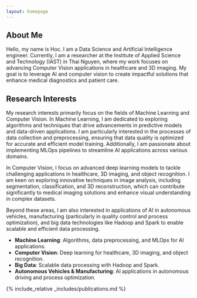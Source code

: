```yaml
---
layout: homepage
---
```


## About Me

Hello, my name is Hoc. I am a Data Science and Artificial Intelligence engineer. Currently, I am a researcher at the Institute of Applied Science and Technology (IAST) in Thai Nguyen, where my work focuses on advancing Computer Vision applications in healthcare and 3D imaging. My goal is to leverage AI and computer vision to create impactful solutions that enhance medical diagnostics and patient care.

## Research Interests

My research interests primarily focus on the fields of Machine Learning and Computer Vision. In Machine Learning, I am dedicated to exploring algorithms and techniques that drive advancements in predictive models and data-driven applications. I am particularly interested in the processes of data collection and preprocessing, ensuring that data quality is optimized for accurate and efficient model training. Additionally, I am passionate about implementing MLOps pipelines to streamline AI applications across various domains.

In Computer Vision, I focus on advanced deep learning models to tackle challenging applications in healthcare, 3D imaging, and object recognition. I am keen on exploring innovative techniques in image analysis, including segmentation, classification, and 3D reconstruction, which can contribute significantly to medical imaging solutions and enhance visual understanding in complex datasets.

Beyond these areas, I am also interested in applications of AI in autonomous vehicles, manufacturing (particularly in quality control and process optimization), and big data technologies like Hadoop and Spark to enable scalable and efficient data processing.

* **Machine Learning**: Algorithms, data preprocessing, and MLOps for AI applications.
* **Computer Vision**: Deep learning for healthcare, 3D imaging, and object recognition.
* **Big Data**: Scalable data processing with Hadoop and Spark.
* **Autonomous Vehicles & Manufacturing**: AI applications in autonomous driving and process optimization.

{% include_relative _includes/publications.md %}

